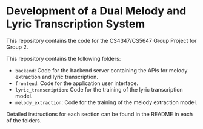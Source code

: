 # Development of a Dual Melody and Lyric Transcription System

This repository contains the code for the CS4347/CS5647 Group Project for Group 2.

This repository contains the following folders:
- `backend`: Code for the backend server containing the APIs for melody extraction and lyric transcription.
- `frontend`: Code for the application user interface.
- `lyric_transcription`: Code for the training of the lyric transcription model.
- `melody_extraction`: Code for the training of the melody extraction model.

Detailed instructions for each section can be found in the README in each of the folders.